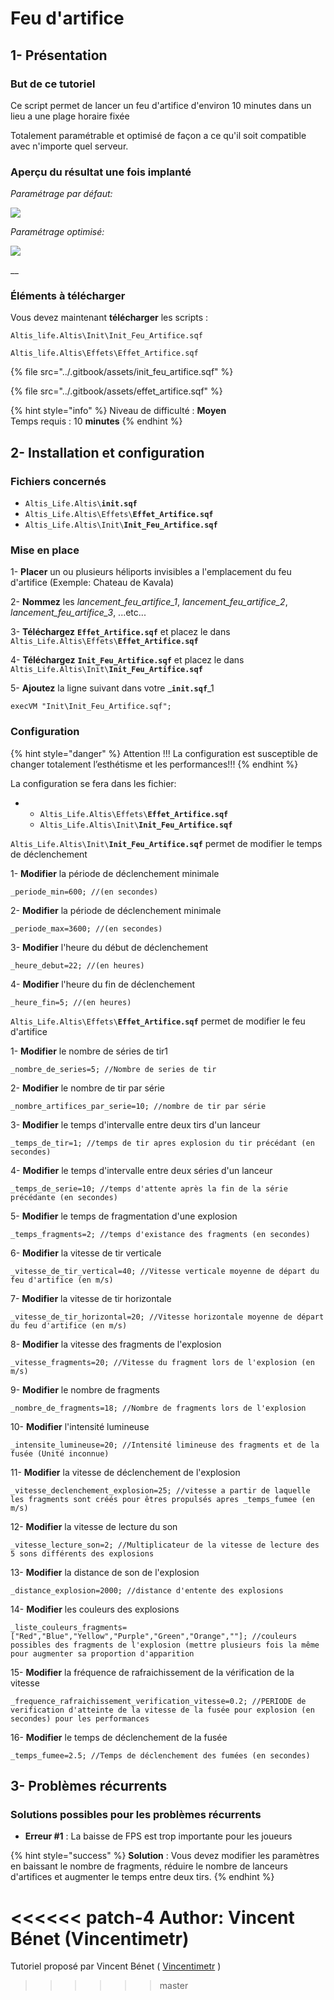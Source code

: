 # Feu d'artifice

## 1- Présentation <a id="bkmrk-page-title"></a>

### **But de ce tutoriel**

Ce script permet de lancer un feu d'artifice d'environ 10 minutes dans un lieu a une plage horaire fixée

Totalement paramétrable et optimisé de façon a ce qu'il soit compatible avec n'importe quel serveur.

### **Aperçu du résultat une fois implanté**

_Paramétrage par défaut:_

![](../.gitbook/assets/udicwpnl6kdaem3r-image-1503512016448.png)

 _Paramétrage optimisé:_

![](../.gitbook/assets/m328ic7j4rlruqzx-107410_screenshots_20170710161801_1.jpg)

\_\_

### **Éléments à télécharger**

Vous devez maintenant **télécharger** les scripts :

`Altis_life.Altis\Init\Init_Feu_Artifice.sqf`

`Altis_life.Altis\Effets\Effet_Artifice.sqf`

{% file src="../.gitbook/assets/init\_feu\_artifice.sqf" %}

{% file src="../.gitbook/assets/effet\_artifice.sqf" %}

{% hint style="info" %}
Niveau de difficulté : **Moyen**  
Temps requis : 10 **minutes**
{% endhint %}

## 2- Installation et configuration <a id="bkmrk-page-title"></a>

### **Fichiers concernés** 

* `Altis_Life.Altis\`**`init.sqf`**
* `Altis_Life.Altis\Effets\`**`Effet_Artifice.sqf`**
* `Altis_Life.Altis\Init\`**`Init_Feu_Artifice.sqf`**

### **Mise en place**

1- **Placer** un ou plusieurs héliports invisibles a l'emplacement du feu d'artifice \(Exemple: Chateau de Kavala\)

 2- **Nommez** les _lancement\_feu\_artifice\_1_, _lancement\_feu\_artifice\_2_, _lancement\_feu\_artifice\_3_, ...etc...

3- **Téléchargez**  **`Effet_Artifice.sqf`** et placez le dans  `Altis_Life.Altis\Effets\`**`Effet_Artifice.sqf`** 

4- **Téléchargez**  **`Init_Feu_Artifice.sqf`** et placez le dans  `Altis_Life.Altis\Init\`**`Init_Feu_Artifice.sqf`**

5- **Ajoutez** la ligne suivant dans votre _**`init.sqf`**_1

```text
execVM "Init\Init_Feu_Artifice.sqf";
```

### **Configuration**

{% hint style="danger" %}
 Attention !!! La configuration est susceptible de changer totalement l’esthétisme et les performances!!!
{% endhint %}

La configuration se fera dans les fichier:

* * `Altis_Life.Altis\Effets\`**`Effet_Artifice.sqf`**
  * `Altis_Life.Altis\Init\`**`Init_Feu_Artifice.sqf`**

`Altis_Life.Altis\Init\`**`Init_Feu_Artifice.sqf`** permet de modifier le temps de déclenchement

1- **Modifier** la période de déclenchement minimale

```text
_periode_min=600; //(en secondes)
```

2- **Modifier** la période de déclenchement minimale

```text
_periode_max=3600; //(en secondes)
```

3- **Modifier** l'heure du début de déclenchement

```text
_heure_debut=22; //(en heures)
```

4- **Modifier** l'heure du fin de déclenchement

```text
_heure_fin=5; //(en heures)
```

`Altis_Life.Altis\Effets\`**`Effet_Artifice.sqf`** permet de modifier le feu d'artifice

1- **Modifier** le nombre de séries de tir1

```text
_nombre_de_series=5; //Nombre de series de tir
```

2- **Modifier** le nombre de tir par série

```text
_nombre_artifices_par_serie=10; //nombre de tir par série
```

3- **Modifier** le temps d'intervalle entre deux tirs d'un lanceur

```text
_temps_de_tir=1; //temps de tir apres explosion du tir précédant (en secondes)
```

4- **Modifier** le temps d'intervalle entre deux séries d'un lanceur

```text
_temps_de_serie=10; //temps d'attente après la fin de la série précédante (en secondes)
```

5- **Modifier** le temps de fragmentation d'une explosion

```text
_temps_fragments=2; //temps d'existance des fragments (en secondes)
```

6- **Modifier** la vitesse de tir verticale

```text
_vitesse_de_tir_vertical=40; //Vitesse verticale moyenne de départ du feu d'artifice (en m/s)
```

7- **Modifier** la vitesse de tir horizontale

```text
_vitesse_de_tir_horizontal=20; //Vitesse horizontale moyenne de départ du feu d'artifice (en m/s)
```

8- **Modifier** la vitesse des fragments de l'explosion

```text
_vitesse_fragments=20; //Vitesse du fragment lors de l'explosion (en m/s)
```

9- **Modifier** le nombre de fragments

```text
_nombre_de_fragments=18; //Nombre de fragments lors de l'explosion
```

10- **Modifier** l'intensité lumineuse

```text
_intensite_lumineuse=20; //Intensité limineuse des fragments et de la fusée (Unité inconnue)
```

11- **Modifier** la vitesse de déclenchement de l'explosion

```text
_vitesse_declenchement_explosion=25; //vitesse a partir de laquelle les fragments sont créés pour êtres propulsés apres _temps_fumee (en m/s)
```

12- **Modifier** la vitesse de lecture du son

```text
_vitesse_lecture_son=2; //Multiplicateur de la vitesse de lecture des 5 sons différents des explosions
```

13- **Modifier** la distance de son de l'explosion

```text
_distance_explosion=2000; //distance d'entente des explosions
```

14- **Modifier** les couleurs des explosions

```text
_liste_couleurs_fragments=["Red","Blue","Yellow","Purple","Green","Orange",""]; //couleurs possibles des fragments de l'explosion (mettre plusieurs fois la même pour augmenter sa proportion d'apparition
```

15- **Modifier** la fréquence de rafraichissement de la vérification de la vitesse

```text
_frequence_rafraichissement_verification_vitesse=0.2; //PERIODE de verification d'atteinte de la vitesse de la fusée pour explosion (en secondes) pour les performances
```

16- **Modifier** le temps de déclenchement de la fusée

```text
_temps_fumee=2.5; //Temps de déclenchement des fumées (en secondes)
```

## 3- Problèmes récurrents <a id="bkmrk-page-title"></a>

### **Solutions possibles pour les problèmes récurrents**

* **Erreur \#1** : La baisse de FPS est trop importante pour les joueurs

{% hint style="success" %}
**Solution** : Vous devez modifier les paramètres en baissant le nombre de fragments, réduire le nombre de lanceurs d'artifices et augmenter le temps entre deux tirs.
{% endhint %}

<<<<<< patch-4
Author: Vincent Bénet (Vincentimetr)
=======

Tutoriel proposé par Vincent Bénet \( [Vincentimetr](https://altisdev.com/u/vincentimetr/) \)

>>>>>> master
